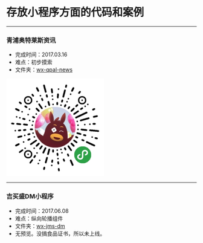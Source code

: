 # 存放小程序方面的代码和案例
---

### 青浦奥特莱斯资讯
* 完成时间：2017.03.16
* 难点：初步摸索
* 文件夹：[wx-qpal-news](https://github.com/foreverZ133/wechat-small-app/tree/master/wx-qpal-news)

<img src="qrcode/gh_4d3e57eb2e07_258.jpg">

-----
### 吉买盛DM小程序
* 完成时间：2017.06.08
* 难点：纵向轮播组件
* 文件夹：[wx-jms-dm](https://github.com/foreverZ133/wechat-small-app/tree/master/wx-jms-dm)
* 无预览。没搞食品证书，所以未上线。
